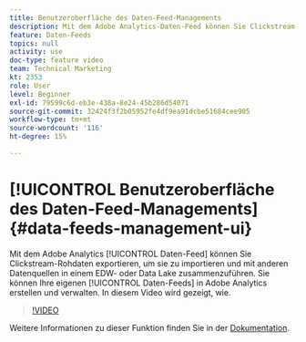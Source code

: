 ```yaml
---
title: Benutzeroberfläche des Daten-Feed-Managements
description: Mit dem Adobe Analytics-Daten-Feed können Sie Clickstream-Rohdaten exportieren, um sie zu importieren und mit anderen Datenquellen in einem EDW- oder Data Lake zusammenzuführen. Sie können Ihre eigenen Daten-Feeds in Adobe Analytics erstellen und verwalten. In diesem Video wird gezeigt, wie.
feature: Daten-Feeds
topics: null
activity: use
doc-type: feature video
team: Technical Marketing
kt: 2353
role: User
level: Beginner
exl-id: 79599c6d-eb3e-438a-8e24-45b286d54071
source-git-commit: 32424f3f2b05952fe4df9ea91dcbe51684cee905
workflow-type: tm+mt
source-wordcount: '116'
ht-degree: 15%

---
```


# [!UICONTROL Benutzeroberfläche des Daten-Feed-Managements] {#data-feeds-management-ui}

Mit dem Adobe Analytics [!UICONTROL Daten-Feed] können Sie Clickstream-Rohdaten exportieren, um sie zu importieren und mit anderen Datenquellen in einem EDW- oder Data Lake zusammenzuführen. Sie können Ihre eigenen [!UICONTROL Daten-Feeds] in Adobe Analytics erstellen und verwalten. In diesem Video wird gezeigt, wie.

>[!VIDEO](https://video.tv.adobe.com/v/25452/?quality=12)

Weitere Informationen zu dieser Funktion finden Sie in der [Dokumentation](https://marketing.adobe.com/resources/help/en_US/reference/analytics-data-feed.html).
